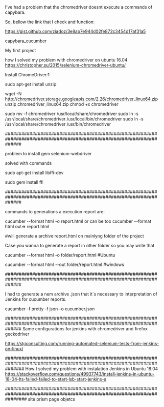 I've had a problem that the chromedriver doesnt execute a commands of capybara.

So, bellow the link that I check and function:

https://gist.github.com/ziadoz/3e8ab7e944d02fe872c3454d17af31a5


capybara_cucumber

My first project

how I solved my problem with chromedriver on ubuntu 16.04 https://christopher.su/2015/selenium-chromedriver-ubuntu/

Install ChromeDriver:1

sudo apt-get install unzip

wget -N http://chromedriver.storage.googleapis.com/2.26/chromedriver_linux64.zip unzip chromedriver_linux64.zip chmod +x chromedriver

sudo mv -f chromedriver /usr/local/share/chromedriver sudo ln -s /usr/local/share/chromedriver /usr/local/bin/chromedriver sudo ln -s /usr/local/share/chromedriver /usr/bin/chromedriver

######################################################################################################################

problem to install gem selenium-webdriver

solved with commands

sudo apt-get install libffi-dev

sudo gem install ffi

######################################################################################################################

commands to generations a execution report are:

cucumber --format html -o report.html or can be too cucumber --format html out=> report.html

#will generate a archive report.html on mainlyng folder of the project

Case you wanna to generate a report in other folder so you may write that

cucumber --format html -o folder/report.html #Ubuntu

cucumber --format html --out folder/report.html #windows

######################################################################################################################

I had to generate a nem archive .json that it´s necessary to interpretation of Jenkins for cucumber reports.

cucumber -f pretty -f json -o cucumber.json

######################################################################################################################
Same configurations for jenkins with chromedriver and firefox geckodriver

https://stgconsulting.com/running-automated-selenium-tests-from-jenkins-on-linux/

#######################################################################################################################
How I solved my problem with instalation Jenkins in Ubuntu 18.04
https://stackoverflow.com/questions/49937743/install-jenkins-in-ubuntu-18-04-lts-failed-failed-to-start-lsb-start-jenkins-a

########################################################################################################################
site prism page objetcs
